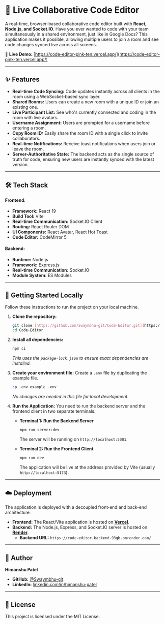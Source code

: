 # 🚀 Live Collaborative Code Editor

A real-time, browser-based collaborative code editor built with **React, Node.js, and Socket.IO**. Have you ever wanted to code with your team simultaneously in a shared environment, just like in Google Docs? This application makes it possible, allowing multiple users to join a room and see code changes synced live across all screens.

🔗 **Live Demo:** [https://code-editor-pink-ten.vercel.app/](https://code-editor-pink-ten.vercel.app/)

---

## ✨ Features

* **Real-time Code Syncing:** Code updates instantly across all clients in the room using a WebSocket-based sync layer.
* **Shared Rooms:** Users can create a new room with a unique ID or join an existing one.
* **Live Participant List:** See who's currently connected and coding in the room with live avatars.
* **Username Assignment:** Users are prompted for a username before entering a room.
* **Copy Room ID:** Easily share the room ID with a single click to invite collaborators.
* **Real-time Notifications:** Receive toast notifications when users join or leave the room.
* **Server-Authoritative State:** The backend acts as the single source of truth for code, ensuring new users are instantly synced with the latest version.

---

## 🛠️ Tech Stack

#### Frontend:
* **Framework:** React 19
* **Build Tool:** Vite
* **Real-time Communication:** Socket.IO Client
* **Routing:** React Router DOM
* **UI Components:** React Avatar, React Hot Toast
* **Code Editor:** CodeMirror 5

#### Backend:
* **Runtime:** Node.js
* **Framework:** Express.js
* **Real-time Communication:** Socket.IO
* **Module System:** ES Modules

---

## 🔧 Getting Started Locally

Follow these instructions to run the project on your local machine.

1.  **Clone the repository:**
    ```bash
    git clone [https://github.com/Swaymbhu-git/Code-Editor.git](https://github.com/Swaymbhu-git/Code-Editor.git)
    cd Code-Editor
    ```

2.  **Install all dependencies:**
    ```bash
    npm ci
    ```
    *This uses the `package-lock.json` to ensure exact dependencies are installed.*

3.  **Create your environment file:**
    Create a `.env` file by duplicating the example file.
    ```bash
    cp .env.example .env
    ```
    *No changes are needed in this file for local development.*

4.  **Run the Application:**
    You need to run the backend server and the frontend client in two separate terminals.

    * **Terminal 1: Run the Backend Server**
        ```bash
        npm run server:dev
        ```
        The server will be running on `http://localhost:5001`.

    * **Terminal 2: Run the Frontend Client**
        ```bash
        npm run dev
        ```
        The application will be live at the address provided by Vite (usually `http://localhost:5173`).

---

## ☁️ Deployment

The application is deployed with a decoupled front-end and back-end architecture.

* **Frontend:** The React/Vite application is hosted on **[Vercel](https://vercel.com/)**.
* **Backend:** The Node.js, Express, and Socket.IO server is hosted on **[Render](https://render.com/)**.
    * **Backend URL:** `https://code-editor-backend-93gb.onrender.com/`

---

## 👤 Author

**Himanshu Patel**
* **GitHub:** [@Swaymbhu-git](https://github.com/Swaymbhu-git)
* **LinkedIn:** [linkedin.com/in/himanshu-patel](https://www.linkedin.com/in/himanshu-patel-b62a64222/)

---

## 📜 License

This project is licensed under the MIT License.